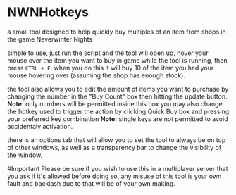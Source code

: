 # NWNHotkeys
a small tool designed to help quickly buy multiples of an item from shops in the game Neverwinter Nights

simple to use, just run the script and the tool will open up, hover your mouse over the item you want to buy in game while the tool is running, then press `CTRL + F`. when you do this it will buy 10 of the item you had your mouse hovering over (assuming the shop has enough stock).

the tool also allows you to edit the amount of items you want to purchase by changing the number in the "Buy Count" box then hitting the update button. **Note:** only numbers will be permitted inside this box
you may also change the hotkey used to trigger the action by clicking Quick Buy box and pressing your preferred key combination **Note:** single keys are not permitted to avoid accidentaly activation.

there is an options tab that will allow you to set the tool to always be on top of other windows, as well as a transparency bar to change the visibility of the window.

#Important
Please be sure if you wish to use this in a multiplayer server that you ask if it's allowed before doing so, any misuse  of this tool is your own fault and backlash due to that will be of your own making.
